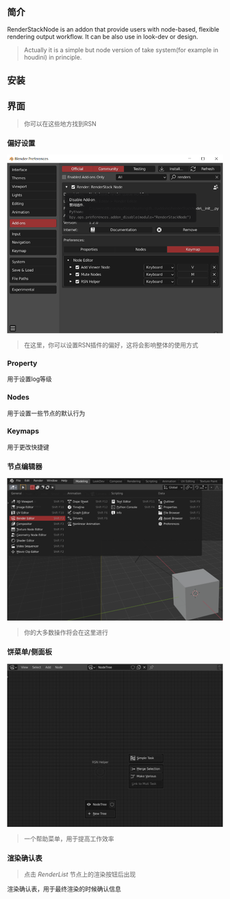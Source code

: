 ## 简介

RenderStackNode is an addon that provide users with node-based, flexible rendering output workflow. It can be also use
in look-dev or design.
> Actually it is a simple but node version of take system(for example in houdini) in principle.

## 安装

## 界面

> 你可以在这些地方找到RSN

<!-- panels:start -->

<!-- div:title-panel -->

### 偏好设置

<!-- div:left-panel -->

<img src="../media/img/pref.png" width=720px;  alt=""/>


<!-- div:right-panel -->

> 在这里，你可以设置RSN插件的偏好，这将会影响整体的使用方式

<!-- tabs:start -->

### **Property**

用于设置log等级

### **Nodes**

用于设置一些节点的默认行为

### **Keymaps**

用于更改快捷键

<!-- tabs:end -->

<!-- panels:end -->



<!-- panels:start -->

<!-- div:title-panel -->

### 节点编辑器

<!-- div:left-panel -->

<img src="../media/img/nodeEditor.png" width=720px;  alt=""/>

<!-- div:right-panel -->

> 你的大多数操作将会在这里进行

<!-- panels:end -->

<!-- panels:start -->

<!-- div:title-panel -->

### 饼菜单/侧面板

<!-- div:left-panel -->

<img src="../media/img/helperMenu.png" width=720px;  alt=""/>

<!-- div:right-panel -->

> 一个帮助菜单，用于提高工作效率

<!-- panels:end -->

### 渲染确认表

> 点击 *RenderList* 节点上的渲染按钮后出现



渲染确认表，用于最终渲染的时候确认信息


